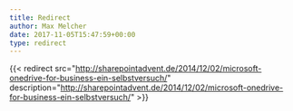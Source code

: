 ```yaml
---
title: Redirect
author: Max Melcher
date: 2017-11-05T15:47:59+00:00
type: redirect
---
```

{{< redirect src="http://sharepointadvent.de/2014/12/02/microsoft-onedrive-for-business-ein-selbstversuch/" description="http://sharepointadvent.de/2014/12/02/microsoft-onedrive-for-business-ein-selbstversuch/" >}}
